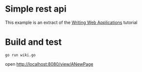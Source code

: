 # Simple rest api

This example is an extract of the [Writing Web Applications](https://golang.org/doc/articles/wiki) tutorial

# Build and test

    go run wiki.go

open [http://localhost:8080/view/ANewPage](http://localhost:8080/view/ANewPage)